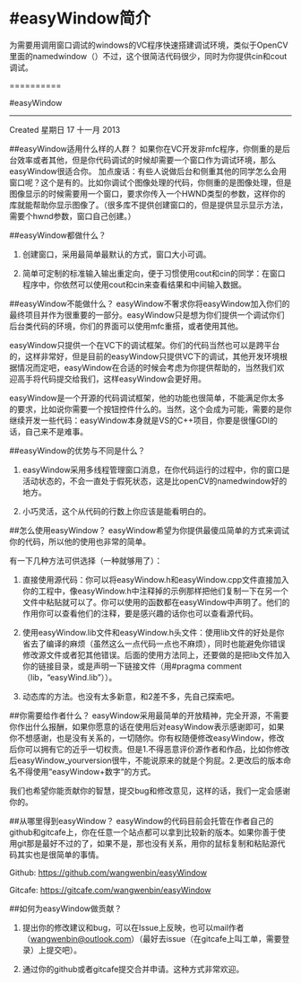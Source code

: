 #easyWindow简介
==========

为需要用调用窗口调试的windows的VC程序快速搭建调试环境，类似于OpenCV里面的namedwindow（）不过，这个很简洁代码很少，同时为你提供cin和cout调试。

==========

#easyWindow
****
Created 星期日 17 十一月 2013


##easyWindow适用什么样的人群？
如果你在VC开发非mfc程序，你侧重的是后台效率或者其他，但是你代码调试的时候却需要一个窗口作为调试环境，那么easyWindow很适合你。
加点废话：有些人说做后台和侧重其他的同学怎么会用窗口呢？这个是有的。比如你调试个图像处理的代码，你侧重的是图像处理，但是图像显示的时候需要用一个窗口，要求你传入一个HWND类型的参数，这样你的库就能帮助你显示图像了。（很多库不提供创建窗口的，但是提供显示显示方法，需要个hwnd参数，窗口自己创建。）
	

##easyWindow都做什么？
1. 创建窗口，采用最简单最默认的方式，窗口大小可调。

2. 简单可定制的标准输入输出重定向，便于习惯使用cout和cin的同学：在窗口程序中，你依然可以使用cout和cin来查看结果和中间输入数据。


##easyWindow不能做什么？
easyWindow不奢求你将easyWindow加入你们的最终项目并作为很重要的一部分。easyWindow只是想为你们提供一个调试你们后台类代码的环境，你们的界面可以使用mfc重搭，或者使用其他。

easyWindow只提供一个在VC下的调试框架。你们的代码当然也可以是跨平台的，这样非常好，但是目前的easyWindow只提供VC下的调试，其他开发环境根据情况而定吧，easyWindow在合适的时候会考虑为你提供帮助的，当然我们欢迎高手将代码提交给我们，这样easyWindow会更好用。

easyWindow是一个开源的代码调试框架，他的功能也很简单，不能满足你太多的要求，比如说你需要一个按钮控件什么的。当然，这个会成为可能，需要的是你继续开发一些代码：easyWindow本身就是VS的C++项目，你要是很懂GDI的话，自己来不是难事。

##easyWindow的优势与不同是什么？

1. easyWindow采用多线程管理窗口消息，在你代码运行的过程中，你的窗口是活动状态的，不会一直处于假死状态，这是比openCV的namedwindow好的地方。

2. 小巧灵活，这个从代码的行数上你应该是能看明白的。

	
##怎么使用easyWindow？
easyWindow希望为你提供最傻瓜简单的方式来调试你的代码，所以他的使用也非常的简单。

有一下几种方法可供选择（一种就够用了）：

1. 直接使用源代码：你可以将easyWindow.h和easyWindow.cpp文件直接加入你的工程中，像easyWindow.h中注释掉的示例那样把他们复制一下在另一个文件中粘贴就可以了。你可以使用的函数都在easyWindow中声明了。他们的作用你可以查看他们的注释，要是感兴趣的话你也可以查看源代码。

2. 使用easyWindow.lib文件和easyWindow.h头文件：使用lib文件的好处是你省去了编译的麻烦（虽然这么一点代码一点也不麻烦），同时也能避免你错误修改源文件或者犯其他错误。后面的使用方法同上，还要做的是把lib文件加入你的链接目录，或是声明一下链接文件（用#pragma comment（lib，“easyWind.lib”））。

3. 动态库的方法。也没有太多新意，和2差不多，先自己探索吧。


##你需要给作者什么？
easyWindow采用最简单的开放精神，完全开源，不需要你作出什么报酬，如果你愿意的话在使用后对easyWindow表示感谢即可，如果你不想感谢，也是没有关系的，一切随你。你有权随便修改easyWindow，修改后你可以拥有它的近乎一切权责。但是1.不得恶意评价源作者和作品，比如你修改后easyWindow_yourversion很牛，不能说原来的就是个狗屁。2.更改后的版本命名不得使用“easyWindow+数字“的方式。

我们也希望你能贡献你的智慧，提交bug和修改意见，这样的话，我们一定会感谢你的。

	
##从哪里得到easyWindow？
easyWindow的代码目前会托管在作者自己的github和gitcafe上，你在任意一个站点都可以拿到比较新的版本。如果你善于使用git那是最好不过的了，如果不是，那也没有关系，用你的鼠标复制和粘贴源代码其实也是很简单的事情。

Github:  <https://github.com/wangwenbin/easyWindow>

Gitcafe: <https://gitcafe.com/wangwenbin/easyWindow>

	
##如何为easyWindow做贡献？
1. 提出你的修改建议和bug，可以在Issue上反映，也可以mail作者（wangwenbin@outlook.com）（最好去issue（在gitcafe上叫工单，需要登录）上提交吧）。

2. 通过你的github或者gitcafe提交合并申请。这种方式非常欢迎。
